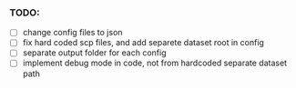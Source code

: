 ### TODO:
- [ ] change config files to json
- [ ] fix hard coded scp files, and add separete dataset root in config
- [ ] separate output folder for each config
- [ ] implement debug mode in code, not from hardcoded separate dataset path

